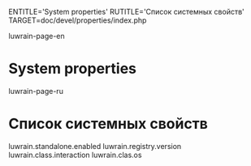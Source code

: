 
ENTITLE='System properties'
RUTITLE='Список системных свойств'
TARGET=doc/devel/properties/index.php

luwrain-page-en

# System properties

luwrain-page-ru

# Список системных свойств

luwrain.standalone.enabled
luwrain.registry.version
luwrain.class.interaction
luwrain.clas.os
